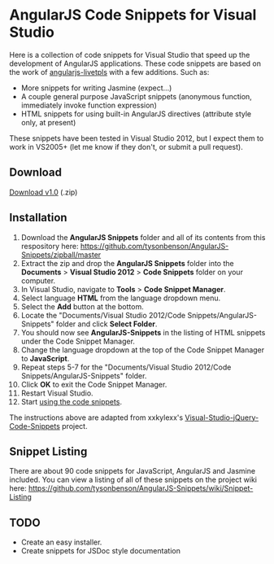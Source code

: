 
# AngularJS Code Snippets for Visual Studio

Here is a collection of code snippets for Visual Studio that speed up the development of AngularJS applications. These code snippets are based on the work of [angularjs-livetpls](https://github.com/angularjs-livetpls/angularjs-webstorm-livetpls) with a few additions. Such as:

* More snippets for writing Jasmine (expect...)
* A couple general purpose JavaScript snippets (anonymous function, immediately invoke function expression)
* HTML snippets for using built-in AngularJS directives (attribute style only, at present)

These snippets have been tested in Visual Studio 2012, but I expect them to work in VS2005+ (let me know if they don't, or submit a pull request).

## Download

[Download v1.0](https://github.com/tysonbenson/AngularJS-Snippets/zipball/master) (.zip)

## Installation

1. Download the **AngularJS Snippets** folder and all of its contents from this respository here: https://github.com/tysonbenson/AngularJS-Snippets/zipball/master
2. Extract the zip and drop the **AngularJS Snippets** folder into the **Documents** > **Visual Studio 2012** > **Code Snippets** folder on your computer.
3. In Visual Studio, navigate to **Tools** > **Code Snippet Manager**.
4. Select language **HTML** from the language dropdown menu.
5. Select the **Add** button at the bottom.
6. Locate the "Documents/Visual Studio 2012/Code Snippets/AngularJS-Snippets" folder and click **Select Folder**.
7. You should now see **AngularJS-Snippets** in the listing of HTML snippets under the Code Snippet Manager.
8. Change the language dropdown at the top of the Code Snippet Manager to **JavaScript**.
9. Repeat steps 5-7 for the "Documents/Visual Studio 2012/Code Snippets/AngularJS-Snippets" folder.
10. Click **OK** to exit the Code Snippet Manager.
11. Restart Visual Studio.
12. Start [using the code snippets](https://github.com/tysonbenson/AngularJS-Snippets/wiki/Using-Code-Snippets).

The instructions above are adapted from xxkylexx's [Visual-Studio-jQuery-Code-Snippets](https://github.com/xxkylexx/Visual-Studio-jQuery-Code-Snippets) project.

## Snippet Listing

There are about 90 code snippets for JavaScript, AngularJS and Jasmine included. You can view a listing of all of these snippets on the project wiki here: https://github.com/tysonbenson/AngularJS-Snippets/wiki/Snippet-Listing

## TODO

- Create an easy installer.
- Create snippets for JSDoc style documentation
